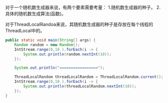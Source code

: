 对于一个随机数生成器来说，有两个要素需要考量：
1.随机数生成器的种子。
2.具体的随机数生成算法(函数)。

对于ThreadLocalRandoa来说，其随机数生成器的种子是存放在每个线程的ThreadLocal中的。



```java
public static void main(String[] args) {
    Random random = new Random();
    IntStream.range(0,10 ).forEach(i -> {
        System.out.println(random.nextInt(10));
    });

    System.out.println("=================");

    ThreadLocalRandom threadLocalRandom = ThreadLocalRandom.current();
    IntStream.range(0,10 ).forEach(i -> {
        System.out.println(threadLocalRandom.nextInt(10));
    });
}
```